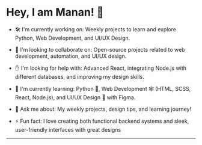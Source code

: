 # Hey, I am Manan! 👋  
- 🛠️ I'm currently working on: Weekly projects to learn and explore Python, Web Development, and UI/UX Design.

- 🤝 I'm looking to collaborate on: Open-source projects related to web development, automation, and UI/UX design.

- ✋ I'm looking for help with: Advanced React, integrating Node.js with different databases, and improving my design skills.

- 🌱 I'm currently learning: Python 🐍, Web Development 🕸️ (HTML, SCSS, React, Node.js), and UI/UX Design 🎨 with Figma.

- 💬 Ask me about: My weekly projects, design tips, and learning journey!

- ⚡ Fun fact: I love creating both functional backend systems and sleek, user-friendly interfaces with great designs
---
